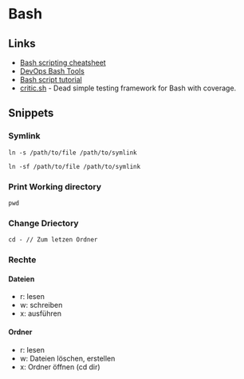 # Bash

## Links

- [Bash scripting cheatsheet](https://devhints.io/bash)
- [DevOps Bash Tools](https://github.com/HariSekhon/DevOps-Bash-tools)
- [Bash script tutorial](https://www.devopsroles.com/bash-script/)
- [critic.sh](https://github.com/Checksum/critic.sh) - Dead simple testing framework for Bash with coverage.

## Snippets

### Symlink

```
ln -s /path/to/file /path/to/symlink
```

```
ln -sf /path/to/file /path/to/symlink
```

### Print Working directory

```
pwd
```

### Change Driectory

```
cd - // Zum letzen Ordner
```

### Rechte

#### Dateien

- r: lesen
- w: schreiben
- x: ausführen

#### Ordner

- r: lesen
- w: Dateien löschen, erstellen
- x: Ordner öffnen (cd dir)

